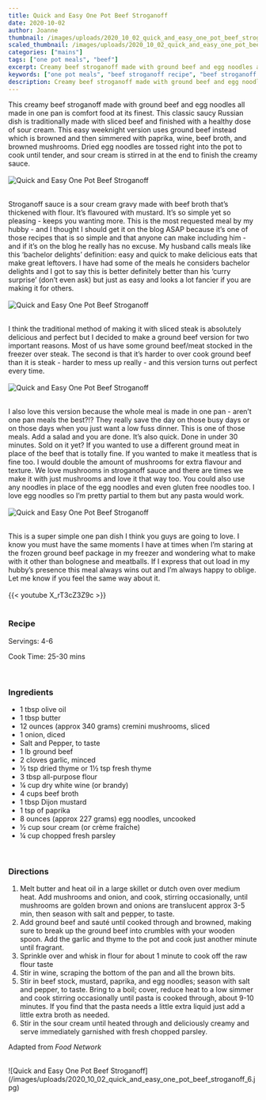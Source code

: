 ```yaml
---
title: Quick and Easy One Pot Beef Stroganoff
date: 2020-10-02
author: Joanne
thumbnail: /images/uploads/2020_10_02_quick_and_easy_one_pot_beef_stroganoff_1.jpg
scaled_thumbnail: /images/uploads/2020_10_02_quick_and_easy_one_pot_beef_stroganoff_0.jpg
categories: ["mains"]
tags: ["one pot meals", "beef"]
excerpt: Creamy beef stroganoff made with ground beef and egg noodles all in one pan 
keywords: ["one pot meals", "beef stroganoff recipe", "beef stroganoff with mushroom"]
description: Creamy beef stroganoff made with ground beef and egg noodles all in one pan 
---
```


This creamy beef stroganoff made with ground beef and egg noodles all made in one pan is comfort food at its finest. This classic saucy Russian dish is traditionally made with sliced beef and finished with a healthy dose of sour cream. This easy weeknight version uses ground beef instead which is browned and then simmered with paprika, wine, beef broth, and browned mushrooms. Dried egg noodles are tossed right into the pot to cook until tender, and sour cream is stirred in at the end to finish the creamy sauce.
</br>
</br>
![Quick and Easy One Pot Beef Stroganoff](/images/uploads/2020_10_02_quick_and_easy_one_pot_beef_stroganoff_2.jpg)
</br>
</br>

Stroganoff sauce is a sour cream gravy made with beef broth that’s thickened with flour. It’s flavoured with mustard. It’s so simple yet so pleasing - keeps you wanting more. This is the most requested meal by my hubby - and I thought I should get it on the blog ASAP because it’s one of those recipes that is so simple and that anyone can make including  him - and if it’s on the blog he really has no excuse. My husband calls meals like this ‘bachelor delights’ definition: easy and quick to make delicious eats that make great leftovers.  I have had some of the meals he considers bachelor delights and I got to say this is better definitely better than his ‘curry surprise’ (don’t even ask) but just as easy and looks a lot fancier if you are making it for others. 
</br>
</br>
![Quick and Easy One Pot Beef Stroganoff](/images/uploads/2020_10_02_quick_and_easy_one_pot_beef_stroganoff_3.jpg)
</br>
</br>

I think the traditional method of making it with sliced steak is absolutely delicious and perfect but I decided to make a ground beef version for two important reasons. Most of us have some ground beef/meat stocked in the freezer over steak. The second is that it’s harder to over cook ground beef than it is steak - harder to mess up really - and this version turns out perfect every time. 
</br>
</br>
![Quick and Easy One Pot Beef Stroganoff](/images/uploads/2020_10_02_quick_and_easy_one_pot_beef_stroganoff_4.jpg)
</br>
</br>

I also love this version because the whole meal is made in one pan - aren’t one pan meals the best?!? They really save the day on those busy days or on those days when you just want a low fuss dinner. This is one of those meals. Add a salad and you are done. It’s also quick. Done in under 30 minutes. Sold on it yet? If you wanted to use a different ground meat in place of the beef that is totally fine. If you wanted to make it meatless that is fine too. I would double the amount of mushrooms for extra flavour and texture. We love mushrooms in stroganoff sauce and there are times we make it with just mushrooms and love it that way too. You could also use any noodles in place of the egg noodles and even gluten free noodles too. I love egg noodles so I’m pretty partial to them but any pasta would work. 
</br>
</br>
![Quick and Easy One Pot Beef Stroganoff](/images/uploads/2020_10_02_quick_and_easy_one_pot_beef_stroganoff_5.jpg)
</br>
</br>

This is a super simple one pan dish I think you guys are going to love. I know you must have the same moments I have at times when I’m staring at the frozen ground beef package in my freezer and wondering what to make with it other than bolognese and meatballs. If I express that out load in my hubby’s presence this meal always wins out and I’m always happy to oblige. Let me know if you feel the same way about it. 
</br>
</br>
{{< youtube X_rT3cZ3Z9c >}}
</br>
</br>

### Recipe

Servings: <span itemprop="recipeYield">4-6   

Cook Time: <meta itemprop="cookTime" content="PT30M">25-30 mins
  
</br>

### Ingredients

* <span itemprop="recipeIngredient">1 tbsp olive oil </span>
* <span itemprop="recipeIngredient">1 tbsp butter </span>
* <span itemprop="recipeIngredient">12 ounces (approx 340 grams) cremini mushrooms, sliced</span>
* <span itemprop="recipeIngredient">1 onion, diced</span>
* <span itemprop="recipeIngredient">Salt and Pepper, to taste</span>
* <span itemprop="recipeIngredient">1 lb ground beef</span>
* <span itemprop="recipeIngredient">2 cloves garlic, minced</span>
* <span itemprop="recipeIngredient">&frac12; tsp dried thyme or 1&frac12; tsp fresh thyme </span>
* <span itemprop="recipeIngredient">3 tbsp all-purpose flour</span>
* <span itemprop="recipeIngredient">&frac14; cup dry white wine (or brandy)</span>
* <span itemprop="recipeIngredient">4 cups beef broth</span>
* <span itemprop="recipeIngredient">1 tbsp Dijon mustard</span>
* <span itemprop="recipeIngredient">1 tsp of paprika </span>
* <span itemprop="recipeIngredient">8 ounces (approx 227 grams) egg noodles, uncooked</span>
* <span itemprop="recipeIngredient">&frac12; cup sour cream (or crème fraîche)</span>
* <span itemprop="recipeIngredient">&frac14; cup chopped fresh parsley</span>
</br>

### Directions

1. Melt butter and heat oil in a large skillet or dutch oven over medium heat. Add mushrooms and onion, and cook, stirring occasionally, until mushrooms are golden brown and onions are translucent approx 3-5 min, then season with salt and pepper, to taste.
1. Add ground beef and sauté until cooked through and browned, making sure to break up the ground beef into crumbles with your wooden spoon. Add the garlic and thyme to the pot and cook just another minute until fragrant. 
1. Sprinkle over and whisk in flour for about 1 minute to cook off the raw flour taste  
1. Stir in wine, scraping the bottom of the pan and all the brown bits.
1. Stir in beef stock, mustard, paprika, and egg noodles; season with salt and pepper, to taste. Bring to a boil; cover, reduce heat to a low simmer and cook stirring occasionally until pasta is cooked through, about 9-10 minutes.  If you find that the pasta needs a little extra liquid just add a little extra broth as needed. 
1. Stir in the sour cream until heated through and deliciously creamy and serve immediately garnished with fresh chopped parsley. 

Adapted from _Food Network_

</br>
![Quick and Easy One Pot Beef Stroganoff](/images/uploads/2020_10_02_quick_and_easy_one_pot_beef_stroganoff_6.jpg)